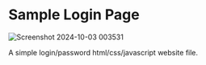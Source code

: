 
# Sample Login Page

![Screenshot 2024-10-03 003531](https://github.com/user-attachments/assets/4dc34758-468b-4c1c-9565-cdc2e929c51a)

A simple login/password html/css/javascript website file.
